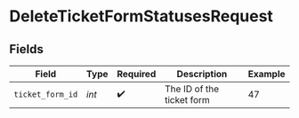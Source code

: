# DeleteTicketFormStatusesRequest


## Fields

| Field                     | Type                      | Required                  | Description               | Example                   |
| ------------------------- | ------------------------- | ------------------------- | ------------------------- | ------------------------- |
| `ticket_form_id`          | *int*                     | :heavy_check_mark:        | The ID of the ticket form | 47                        |